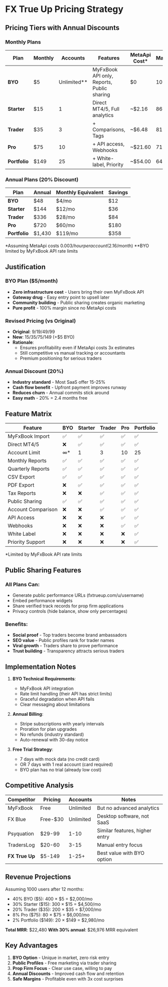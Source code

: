 # FX True Up Pricing Strategy

## Pricing Tiers with Annual Discounts

### Monthly Plans

| Plan | Monthly | Accounts | Features | MetaApi Cost* | Margin |
|------|---------|----------|----------|---------------|---------|
| **BYO** | $5 | Unlimited** | MyFxBook API only, Reports, Public sharing | $0 | 100% |
| **Starter** | $15 | 1 | Direct MT4/5, Full analytics | ~$2.16 | 86% |
| **Trader** | $35 | 3 | + Comparisons, Tags | ~$6.48 | 81% |
| **Pro** | $75 | 10 | + API access, Webhooks | ~$21.60 | 71% |
| **Portfolio** | $149 | 25 | + White-label, Priority | ~$54.00 | 64% |

### Annual Plans (20% Discount)

| Plan | Annual | Monthly Equivalent | Savings |
|------|--------|-------------------|---------|
| **BYO** | $48 | $4/mo | $12 |
| **Starter** | $144 | $12/mo | $36 |
| **Trader** | $336 | $28/mo | $84 |
| **Pro** | $720 | $60/mo | $180 |
| **Portfolio** | $1,430 | $119/mo | $358 |

*Assuming MetaApi costs $0.003/hour per account ($2.16/month)
**BYO limited by MyFxBook API rate limits

## Justification

### BYO Plan ($5/month)
- **Zero infrastructure cost** - Users bring their own MyFxBook API
- **Gateway drug** - Easy entry point to upsell later
- **Community building** - Public sharing creates organic marketing
- **Pure profit** - 100% margin since no MetaApi costs

### Revised Pricing (vs Original)
- **Original**: $9/$19/$49/$99
- **New**: $15/$35/$75/$149 (+$5 BYO)
- **Rationale**: 
  - Ensures profitability even if MetaApi costs 3x estimates
  - Still competitive vs manual tracking or accountants
  - Premium positioning for serious traders

### Annual Discount (20%)
- **Industry standard** - Most SaaS offer 15-25%
- **Cash flow benefit** - Upfront payment improves runway
- **Reduces churn** - Annual commits stick around
- **Easy math** - 20% = 2.4 months free

## Feature Matrix

| Feature | BYO | Starter | Trader | Pro | Portfolio |
|---------|-----|---------|--------|-----|-----------|
| MyFxBook Import | ✅ | ✅ | ✅ | ✅ | ✅ |
| Direct MT4/5 | ❌ | ✅ | ✅ | ✅ | ✅ |
| Account Limit | ∞* | 1 | 3 | 10 | 25 |
| Monthly Reports | ✅ | ✅ | ✅ | ✅ | ✅ |
| Quarterly Reports | ✅ | ✅ | ✅ | ✅ | ✅ |
| CSV Export | ✅ | ✅ | ✅ | ✅ | ✅ |
| PDF Export | ❌ | ✅ | ✅ | ✅ | ✅ |
| Tax Reports | ❌ | ❌ | ✅ | ✅ | ✅ |
| Public Sharing | ✅ | ✅ | ✅ | ✅ | ✅ |
| Account Comparison | ❌ | ❌ | ✅ | ✅ | ✅ |
| API Access | ❌ | ❌ | ❌ | ✅ | ✅ |
| Webhooks | ❌ | ❌ | ❌ | ✅ | ✅ |
| White Label | ❌ | ❌ | ❌ | ❌ | ✅ |
| Priority Support | ❌ | ❌ | ❌ | ❌ | ✅ |

*Limited by MyFxBook API rate limits

## Public Sharing Features

### All Plans Can:
- Generate public performance URLs (fxtrueup.com/u/username)
- Embed performance widgets
- Share verified track records for prop firm applications
- Privacy controls (hide balance, show only percentages)

### Benefits:
- **Social proof** - Top traders become brand ambassadors
- **SEO value** - Public profiles rank for trader names
- **Viral growth** - Traders share to prove performance
- **Trust building** - Transparency attracts serious traders

## Implementation Notes

1. **BYO Technical Requirements**:
   - MyFxBook API integration
   - Rate limit handling (their API has strict limits)
   - Graceful degradation when API fails
   - Clear messaging about limitations

2. **Annual Billing**:
   - Stripe subscriptions with yearly intervals
   - Proration for plan upgrades
   - No refunds (industry standard)
   - Auto-renewal with 30-day notice

3. **Free Trial Strategy**:
   - 7 days with mock data (no credit card)
   - OR 7 days with 1 real account (card required)
   - BYO plan has no trial (already low cost)

## Competitive Analysis

| Competitor | Pricing | Accounts | Notes |
|------------|---------|----------|--------|
| MyFxBook | Free | Unlimited | But no advanced analytics |
| FX Blue | Free-$30 | Unlimited | Desktop software, not SaaS |
| Psyquation | $29-99 | 1-10 | Similar features, higher entry |
| TradersLog | $20-60 | 3-15 | Manual entry focus |
| **FX True Up** | $5-149 | 1-25+ | Best value with BYO option |

## Revenue Projections

Assuming 1000 users after 12 months:
- 40% BYO ($5): 400 × $5 = $2,000/mo
- 30% Starter ($15): 300 × $15 = $4,500/mo
- 20% Trader ($35): 200 × $35 = $7,000/mo
- 8% Pro ($75): 80 × $75 = $6,000/mo
- 2% Portfolio ($149): 20 × $149 = $2,980/mo

**Total MRR**: $22,480
**With 30% annual**: $26,976 MRR equivalent

## Key Advantages

1. **BYO Option** - Unique in market, zero risk entry
2. **Public Profiles** - Free marketing via trader sharing
3. **Prop Firm Focus** - Clear use case, willing to pay
4. **Annual Discounts** - Improved cash flow and retention
5. **Safe Margins** - Profitable even with 3x cost surprises